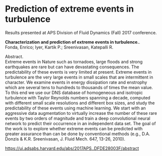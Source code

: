 # Prediction of extreme events in turbulence

Results presented at APS Division of Fluid Dynamics (Fall) 2017 conference.  

**Characterization and prediction of extreme events in turbulence.**.   
Fonda, Enrico; Iyer, Kartik P.; Sreenivasan, Katepalli R.      

Abstract.   
Extreme events in Nature such as tornadoes, large floods and strong earthquakes are rare but can have devastating consequences. The predictability of these events is very limited at present. Extreme events in turbulence are the very large events in small scales that are intermittent in character. We examine events in energy dissipation rate and enstrophy which are several tens to hundreds to thousands of times the mean value. To this end we use our DNS database of homogeneous and isotropic turbulence with Taylor Reynolds numbers spanning a decade, computed with different small scale resolutions and different box sizes, and study the predictability of these events using machine learning. We start with an aggressive data augmentation to virtually increase the number of these rare events by two orders of magnitude and train a deep convolutional neural network to predict their occurrence in an independent data set. The goal of the work is to explore whether extreme events can be predicted with greater assurance than can be done by conventional methods (e.g., D.A. Donzis & K.R. Sreenivasan, J. Fluid Mech. 647, 13-26, 2010).
  
https://ui.adsabs.harvard.edu/abs/2017APS..DFDE28003F/abstract
